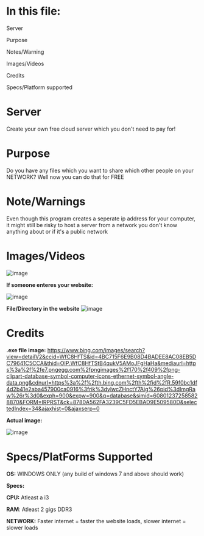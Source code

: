 # In this file:
 Server
 
 Purpose
 
 Notes/Warning
 
 Images/Videos
 
 Credits
 
 Specs/Platform supported
 

# Server
Create your own free cloud server which you don't need to pay for!

# Purpose
Do you have any files which you want to share which other people on your NETWORK? Well now you can do that for FREE

# Note/Warnings
Even though this program creates a seperate ip address for your computer, it might still be risky to host a server from a network you don't know anything about or if it's a public network


# Images/Videos

![image](https://user-images.githubusercontent.com/89658050/156782247-63af98ae-1b75-4fb6-b9bd-083d4df9c028.png)


**If someone enteres your website:**

![image](https://user-images.githubusercontent.com/89658050/156782819-e5d8a708-b0f9-4b85-8f77-6dc19fed7d1a.png)

**File/Directory in the website**
![image](https://user-images.githubusercontent.com/89658050/156782895-b449519f-4a79-4586-b85c-03e8a8d94639.png)

# Credits

**.exe file image:** 
https://www.bing.com/images/search?view=detailV2&ccid=WfC8HfTS&id=4BC715F6E9B08D4BADEE8AC08EB5DC79641C5CCA&thid=OIP.WfC8HfTStB4qukV5AMoJFgHaHa&mediaurl=https%3a%2f%2fe7.pngegg.com%2fpngimages%2f170%2f409%2fpng-clipart-database-symbol-computer-icons-ethernet-symbol-angle-data.png&cdnurl=https%3a%2f%2fth.bing.com%2fth%2fid%2fR.59f0bc1df4d2b41e2aba457900ca0916%3frik%3dylwcZHnctY7Aig%26pid%3dImgRaw%26r%3d0&exph=900&expw=900&q=database&simid=608012372585828870&FORM=IRPRST&ck=8780A562FA3239C5FD5EBAD9E509580D&selectedIndex=34&ajaxhist=0&ajaxserp=0

**Actual image:** 

![image](https://user-images.githubusercontent.com/89658050/156783082-b0fae9ff-19c0-4e2c-b9b4-6c26af537d57.png)

# Specs/PlatForms Supported

**OS:** WINDOWS ONLY (any build of windows 7 and above should work)

**Specs:** 

**CPU:** Atleast a i3

**RAM**: Atleast 2 gigs DDR3

**NETWORK:** Faster internet = faster the website loads, slower internet = slower loads
